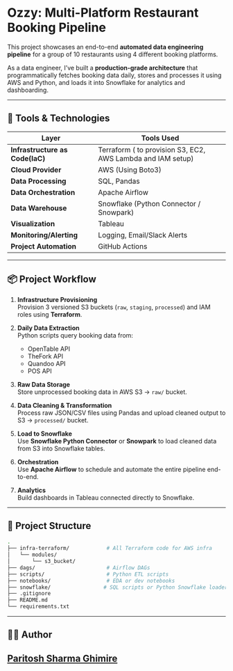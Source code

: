 
# Ozzy: Multi-Platform Restaurant Booking Pipeline

This project showcases an end-to-end **automated data engineering pipeline** for a group of 10 restaurants using 4 different booking platforms.

As a data engineer, I’ve built a **production-grade architecture** that programmatically fetches booking data daily, stores and processes it using AWS and Python, and loads it into Snowflake for analytics and dashboarding.

---

## 🔧 Tools & Technologies

| Layer | Tools Used |
|-------|------------|
| **Infrastructure as Code(IaC)** | Terraform ( to provision S3, EC2, AWS Lambda and IAM setup) |
| **Cloud Provider** | AWS (Using Boto3) |
| **Data Processing** | SQL, Pandas |
| **Data Orchestration** | Apache Airflow |
| **Data Warehouse** | Snowflake (Python Connector / Snowpark) |
| **Visualization** | Tableau |
| **Monitoring/Alerting** | Logging, Email/Slack Alerts |
| **Project Automation** | GitHub Actions |
---

## 📦 Project Workflow

1. **Infrastructure Provisioning**  
   Provision 3 versioned S3 buckets (`raw`, `staging`, `processed`) and IAM roles using **Terraform**.

2. **Daily Data Extraction**  
   Python scripts query booking data from:
   - OpenTable API
   - TheFork API
   - Quandoo API
   - POS API

3. **Raw Data Storage**  
   Store unprocessed booking data in AWS S3 → `raw/` bucket.

4. **Data Cleaning & Transformation**  
   Process raw JSON/CSV files using Pandas and upload cleaned output to S3 → `processed/` bucket.

5. **Load to Snowflake**  
   Use **Snowflake Python Connector** or **Snowpark** to load cleaned data from S3 into Snowflake tables.

6. **Orchestration**  
   Use **Apache Airflow** to schedule and automate the entire pipeline end-to-end.

7. **Analytics**  
   Build dashboards in Tableau connected directly to Snowflake.

---

## 📁 Project Structure

```bash
.
├── infra-terraform/            # All Terraform code for AWS infra
│   └── modules/
│       └── s3_bucket/
├── dags/                       # Airflow DAGs
├── scripts/                    # Python ETL scripts
├── notebooks/                  # EDA or dev notebooks
├── snowflake/                 # SQL scripts or Python Snowflake loaders
├── .gitignore
├── README.md
└── requirements.txt
```
---

## 👨‍💻 Author

[Paritosh Sharma Ghimire](https://www.linkedin.com/in/psgpyc/)
---

